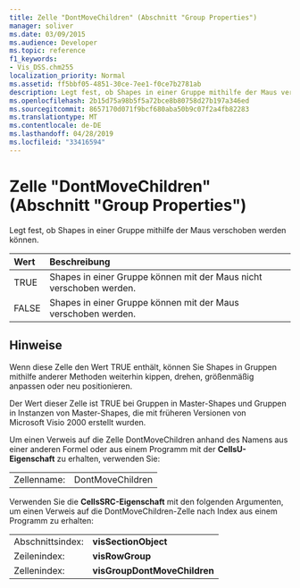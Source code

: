 ```yaml
---
title: Zelle "DontMoveChildren" (Abschnitt "Group Properties")
manager: soliver
ms.date: 03/09/2015
ms.audience: Developer
ms.topic: reference
f1_keywords:
- Vis_DSS.chm255
localization_priority: Normal
ms.assetid: ff5bbf05-4851-30ce-7ee1-f0ce7b2781ab
description: Legt fest, ob Shapes in einer Gruppe mithilfe der Maus verschoben werden können.
ms.openlocfilehash: 2b15d75a98b5f5a72bce8b80758d27b197a346ed
ms.sourcegitcommit: 8657170d071f9bcf680aba50b9c07f2a4fb82283
ms.translationtype: MT
ms.contentlocale: de-DE
ms.lasthandoff: 04/28/2019
ms.locfileid: "33416594"
---
```

# <a name="dontmovechildren-cell-group-properties-section"></a>Zelle "DontMoveChildren" (Abschnitt "Group Properties")

Legt fest, ob Shapes in einer Gruppe mithilfe der Maus verschoben werden können.
  
|**Wert**|**Beschreibung**|
|:-----|:-----|
| TRUE  <br/> | Shapes in einer Gruppe können mit der Maus nicht verschoben werden.  <br/> |
| FALSE  <br/> | Shapes in einer Gruppe können mit der Maus verschoben werden.  <br/> |
   
## <a name="remarks"></a>Hinweise

Wenn diese Zelle den Wert TRUE enthält, können Sie Shapes in Gruppen mithilfe anderer Methoden weiterhin kippen, drehen, größenmäßig anpassen oder neu positionieren.
  
Der Wert dieser Zelle ist TRUE bei Gruppen in Master-Shapes und Gruppen in Instanzen von Master-Shapes, die mit früheren Versionen von Microsoft Visio 2000 erstellt wurden.
  
Um einen Verweis auf die Zelle DontMoveChildren anhand des Namens aus einer anderen Formel oder aus einem Programm mit der **CellsU-Eigenschaft** zu erhalten, verwenden Sie: 
  
|||
|:-----|:-----|
| Zellenname:  <br/> | DontMoveChildren  <br/> |
   
Verwenden Sie die **CellsSRC-Eigenschaft** mit den folgenden Argumenten, um einen Verweis auf die DontMoveChildren-Zelle nach Index aus einem Programm zu erhalten: 
  
|||
|:-----|:-----|
| Abschnittsindex:  <br/> |**visSectionObject** <br/> |
| Zeilenindex:  <br/> |**visRowGroup** <br/> |
| Zellenindex:  <br/> |**visGroupDontMoveChildren** <br/> |
   

